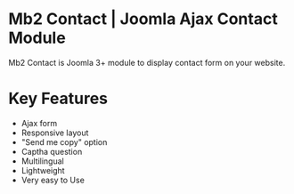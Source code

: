 # Mb2 Contact | Joomla Ajax Contact Module
Mb2 Contact is Joomla 3+ module to display contact form on your website.
# Key Features
<ul>
<li>Ajax form</li>
<li>Responsive layout</li>
<li>"Send me copy" option</li>
<li>Captha question</li>
<li>Multilingual</li>
<li>Lightweight</li>
<li>Very easy to Use</li>
</ul>
